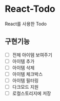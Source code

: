# React-Todo
React를 사용한 Todo

## 구현기능

 - [ ] 전체 아이템 보여주기
 - [ ] 아이템 추가
 - [ ] 아이템 삭제
 - [ ] 아이템 체크박스
 - [ ] 아이템 필터링
 - [ ] 다크모드 지원
 - [ ] 로컬스토리지에 저장

